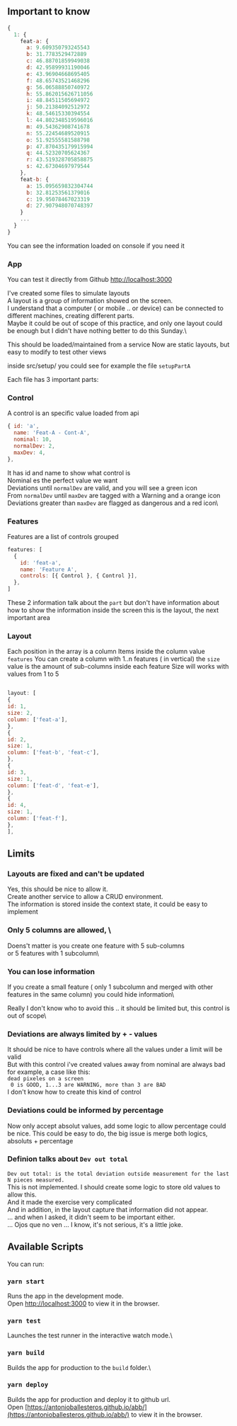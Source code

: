## Important to know

```javascript
{
  1: {
    feat-a: {
      a: 9.609350793245543
      b: 31.7783529472889
      c: 46.88701859949038
      d: 42.95899931190046
      e: 43.96904668695405
      f: 48.65743521468296
      g: 56.06588850740972
      h: 55.862015626711056
      i: 48.84511505694972
      j: 50.21384092512972
      k: 48.54615330394554
      l: 44.802348519596016
      m: 49.54362908741678
      n: 55.22454689520915
      o: 51.92555581588798
      p: 47.870435179915994
      q: 44.52320705624367
      r: 43.519328705858875
      s: 42.67304697979544
    },
    feat-b: {
      a: 15.095659832304744
      b: 32.81253561379016
      c: 19.95078467023319
      d: 27.907948070748397
    }
    ...
  }
}
```

You can see the information loaded on console if you need it

### App

You can test it directly from Github
[http://localhost:3000](http://localhost:3000)

I've created some files to simulate layouts\
A layout is a group of information showed on the screen.\
I understand that a computer ( or mobile .. or device) can be connected to different machines, creating different parts.\
Maybe it could be out of scope of this practice, and only one layout could be enough but I didn't have nothing better to do this Sunday.\

This should be loaded/maintained from a service
Now are static layouts, but easy to modify to test other views

inside src/setup/ you could see for example the file `setupPartA`

Each file has 3 important parts:

### Control

A control is an specific value loaded from api

```javascript
{ id: 'a',
  name: 'Feat-A - Cont-A',
  nominal: 10,
  normalDev: 2,
  maxDev: 4,
},
```

It has id and name to show what control is\
Nominal es the perfect value we want\
Deviations until `normalDev` are valid, and you will see a green icon\
From `normalDev` until `maxDev` are tagged with a Warning and a orange icon\
Deviations greater than `maxDev` are flagged as dangerous and a red icon\

### Features

Features are a list of controls grouped

```javascript
features: [
  {
    id: 'feat-a',
    name: 'Feature A',
    controls: [{ Control }, { Control }],
  },
]
```

These 2 information talk about the `part` but don't have information about how to show the information inside the screen
this is the layout, the next important area

### Layout

Each position in the array is a column
Items inside the column value `features`
You can create a column with 1..n features ( in vertical)
the `size` value is the amount of sub-columns inside each feature
Size will works with values from 1 to 5

```javascript

layout: [
{
id: 1,
size: 2,
column: ['feat-a'],
},
{
id: 2,
size: 1,
column: ['feat-b', 'feat-c'],
},
{
id: 3,
size: 1,
column: ['feat-d', 'feat-e'],
},
{
id: 4,
size: 1,
column: ['feat-f'],
},
],

```

## Limits

### Layouts are fixed and can't be updated

Yes, this should be nice to allow it. \
Create another service to allow a CRUD environment.\
The information is stored inside the context state, it could be easy to implement

### Only 5 columns are allowed, \

Doens't matter is you create one feature with 5 sub-columns \
or 5 features with 1 subcolumn\

### You can lose information

If you create a small feature ( only 1 subcolumn and merged with other features in the same column) you could hide information\

Really I don't know who to avoid this .. it should be limited but, this control is out of scope\

### Deviations are always limited by + - values

It should be nice to have controls where all the values under a limit will be valid\
But with this control i've created values away from nominal are always bad\
for example, a case like this:\
`dead pixeles on a screen`\
` 0 is GOOD, 1...3 are WARNING, more than 3 are BAD`\
I don't know how to create this kind of control

### Deviations could be informed by percentage

Now only accept absolut values, add some logic to allow percentage could be nice.
This could be easy to do, the big issue is merge both logics, absoluts + percentage

### Definion talks about `Dev out total`

`Dev out total: is the total deviation outside measurement for the last N pieces measured.`\
This is not implemented.
I should create some logic to store old values to allow this.\
And it made the exercise very complicated\
And in addition, in the layout capture that information did not appear.\
... and when I asked, it didn't seem to be important either.\
... Ojos que no ven ... I know, it's not serious, it's a little joke.

## Available Scripts

You can run:

### `yarn start`

Runs the app in the development mode.\
Open [http://localhost:3000](http://localhost:3000) to view it in the browser.

### `yarn test`

Launches the test runner in the interactive watch mode.\

### `yarn build`

Builds the app for production to the `build` folder.\

### `yarn deploy`

Builds the app for production and deploy it to github url.\
Open [https://antonioballesteros.github.io/abb/](https://antonioballesteros.github.io/abb/) to view it in the browser.
